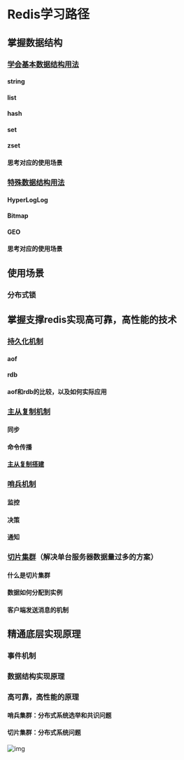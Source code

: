 
# Redis学习路径

## 掌握数据结构

### [学会基本数据结构用法](https://ggball.top/pages/0d1608/)

#### string
#### list
#### hash
#### set
#### zset
#### 思考对应的使用场景

### [特殊数据结构用法](https://pdai.tech/md/db/nosql-redis/db-redis-data-type-special.html)
#### HyperLogLog
#### Bitmap
#### GEO
#### 思考对应的使用场景

## 使用场景
### 分布式锁

## 掌握支撑redis实现高可靠，高性能的技术
### [持久化机制](https://ggball.top/pages/039a2c/#aof%E6%9C%BA%E5%88%B6)
#### aof
#### rdb
#### aof和rdb的比较，以及如何实际应用

### [主从复制机制](https://ggball.top/pages/331160/)
#### 同步
#### 命令传播
#### [主从复制搭建](https://ggball.top/pages/222607/)

### [哨兵机制](https://ggball.top/pages/238765/)
#### 监控
#### 决策
#### 通知

### [切片集群](https://ggball.top/pages/27393e/)（解决单台服务器数据量过多的方案）
#### 什么是切片集群
#### 数据如何分配到实例
#### 客户端发送消息的机制



## 精通底层实现原理
### 事件机制
### 数据结构实现原理
### 高可靠，高性能的原理
#### 哨兵集群：分布式系统选举和共识问题
#### 切片集群：分布式系统问题



![img](https://kaito-blog-1253469779.cos.ap-beijing.myqcloud.com/2020/09/15996549004998.jpg)



